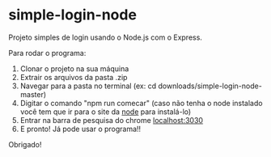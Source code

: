 # simple-login-node 

Projeto simples de login usando o Node.js com o Express.   

Para rodar o programa:
1. Clonar o projeto na sua máquina
2. Extrair os arquivos da pasta .zip
3. Navegar para a pasta no terminal (ex: cd downloads/simple-login-node-master)
4. Digitar o comando "npm run comecar" (caso não tenha o node instalado você tem que ir para o site da [node](https://nodejs.org/) para instalá-lo)
5. Entrar na barra de pesquisa do chrome [localhost:3030](http://localhost:3030/)
6. E pronto! Já pode usar o programa!!

Obrigado!

